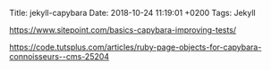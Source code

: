 Title:  jekyll-capybara
Date:   2018-10-24 11:19:01 +0200
Tags: Jekyll


<https://www.sitepoint.com/basics-capybara-improving-tests/>

<https://code.tutsplus.com/articles/ruby-page-objects-for-capybara-connoisseurs--cms-25204>
